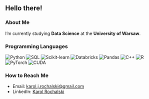 ## Hello there! 

### About Me

I’m currently studying **Data Science** at the **University of Warsaw**.

### **Programming Languages**  
![Python](https://img.shields.io/badge/-Python-3776AB?style=flat-square&logo=python&logoColor=white)  ![SQL](https://img.shields.io/badge/-SQL-003B57?style=flat-square&logo=sql&logoColor=white)  ![Scikit-learn](https://img.shields.io/badge/-scikit--learn-%23F7931E?logo=scikit-learn&logoColor=white) ![Databricks](https://img.shields.io/badge/Databricks-FF3621?logo=databricks&logoColor=fff) ![Pandas](https://img.shields.io/badge/Pandas-150458?logo=pandas&logoColor=fff) ![C++](https://img.shields.io/badge/C++-%2300599C.svg?logo=c%2B%2B&logoColor=white) ![R](https://img.shields.io/badge/R-%23276DC3.svg?logo=r&logoColor=white) ![PyTorch](https://img.shields.io/badge/PyTorch-ee4c2c?logo=pytorch&logoColor=white) ![CUDA](https://img.shields.io/badge/CUDA-76B900?logo=nvidia&logoColor=fff)
### How to Reach Me

-  Email: [karol.j.rochalski@gmail.com](mailto:karol.j.rochalski@gmail.com)
-  LinkedIn: [Karol Rochalski](https://www.linkedin.com/in/karol-rochalski/) 

